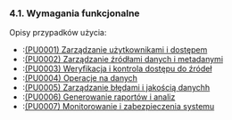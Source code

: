 ### 4.1. Wymagania funkcjonalne

Opisy przypadków użycia:
- :[(PU0001) Zarządzanie użytkownikami i dostępem](PU0001.md)
- :[(PU0002) Zarządzanie źródłami danych i metadanymi](PU0002.md)
- :[(PU0003) Weryfikacja i kontrola dostępu do źródeł](PU0003.md)
- :[(PU0004) Operacje na danych](PU0004.md)
- :[(PU0005) Zarządzanie błędami i jakością danychh](PU0005.md)
- :[(PU0006) Generowanie raportów i analiz](PU0006.md)
- :[(PU0007) Monitorowanie i zabezpieczenia systemu](PU0007.md)
